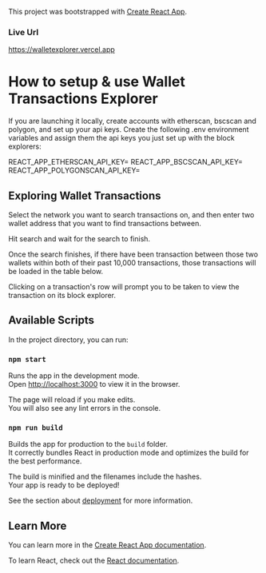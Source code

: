 This project was bootstrapped with [Create React App](https://github.com/facebook/create-react-app).
### Live Url

https://walletexplorer.vercel.app

# How to setup & use Wallet Transactions Explorer

If you are launching it locally, create accounts with etherscan, bscscan and polygon, and set up your api keys. Create the following .env environment variables and assign them the api keys you just set up with the block explorers:

REACT_APP_ETHERSCAN_API_KEY=
REACT_APP_BSCSCAN_API_KEY=
REACT_APP_POLYGONSCAN_API_KEY=

## Exploring Wallet Transactions

Select the network you want to search transactions on, and then enter two wallet address that you want to find transactions between.

Hit search and wait for the search to finish.

Once the search finishes, if there have been transaction between those two wallets within both of their past 10,000 transactions, those transactions will be loaded in the table below.

Clicking on a transaction's row will prompt you to be taken to view the transaction on its block explorer.

## Available Scripts

In the project directory, you can run:

### `npm start`

Runs the app in the development mode.\
Open [http://localhost:3000](http://localhost:3000) to view it in the browser.

The page will reload if you make edits.\
You will also see any lint errors in the console.

### `npm run build`

Builds the app for production to the `build` folder.\
It correctly bundles React in production mode and optimizes the build for the best performance.

The build is minified and the filenames include the hashes.\
Your app is ready to be deployed!

See the section about [deployment](https://facebook.github.io/create-react-app/docs/deployment) for more information.

## Learn More

You can learn more in the [Create React App documentation](https://facebook.github.io/create-react-app/docs/getting-started).

To learn React, check out the [React documentation](https://reactjs.org/).
